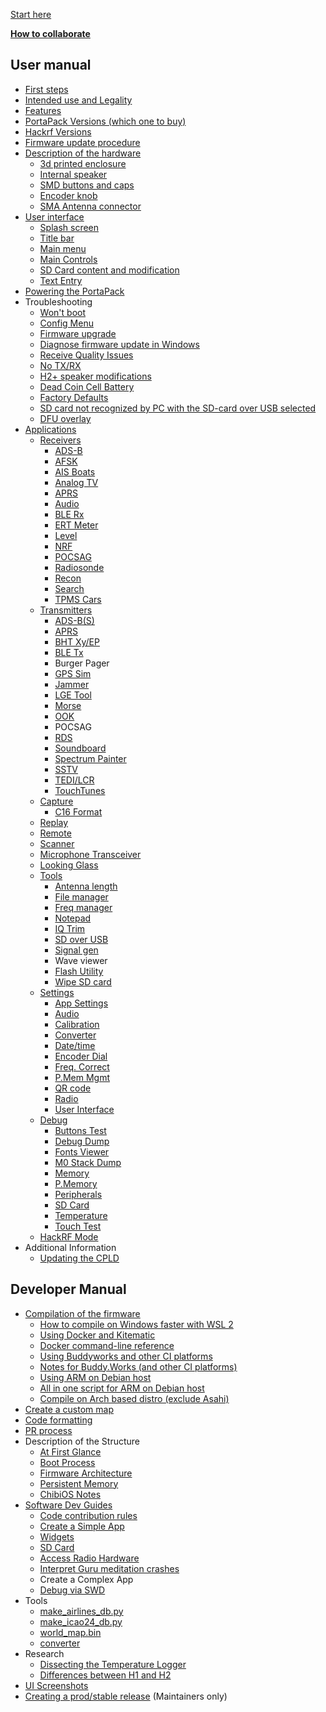 [Start here](Home)

[**How to collaborate**](How-to-collaborate)
## User manual
* [First steps](First-steps)
* [Intended use and Legality](Intended-Use-and-Legality)
* [Features](Features)
* [PortaPack Versions (which one to buy)](PortaPack-Versions)
* [Hackrf Versions](Hackrf-versions)
* [Firmware update procedure](Update-firmware)
* [Description of the hardware](Hardware-overview)
  * [3d printed enclosure](H2-Enclosure)
  * [Internal speaker](Internal-speaker)
  * [SMD buttons and caps](Push-buttons-and-button-caps)
  * [Encoder knob](Encoder)
  * [SMA Antenna connector](SMA-Antenna-connector)
* [User interface](User-interface)
  * [Splash screen](Create-a-custom-splash-screen)
  * [Title bar](title-bar)
  * [Main menu](main-menu)
  * [Main Controls](Main-Controls)
  * [SD Card content and modification](SD-Card-Content)
  * [Text Entry](Text-Entry)
* [Powering the PortaPack](Powering-the-PortaPack)
* Troubleshooting
  * [Won't boot](Won't-boot)
  * [Config Menu](Config-Menu)
  * [Firmware upgrade](Update-firmware-troubleshooting)
  * [Diagnose firmware update in Windows](Diagnose-firmware-update-in-Windows)
  * [Receive Quality Issues](Help!-Im-not-receiving-anything!---Receive-Quality-Issues)
  * [No TX/RX](preamplifier-ic-replacement)
  * [H2+ speaker modifications](H2-Plus-speaker-modifications)
  * [Dead Coin Cell Battery](Dead-Coin-Cell-Battery)
  * [Factory Defaults](Factory-Defaults)
  * [SD card not recognized by PC with the SD-card over USB selected](SD-card-not-recognized-by-PC-with-the-SD-card-over-USB-selected)
  * [DFU overlay](DFU-overlay)
* [Applications](Applications)
  * [Receivers](Receivers)
    * [ADS-B](Automatic-dependent-surveillance–broadcast-(ADS-B))
    * [AFSK](AFSK)
    * [AIS Boats](AIS-Boats)
    * [Analog TV](Analog-TV-Receiver)
    * [APRS](APRS-RX)
    * [Audio](Audio-Receivers)
    * [BLE Rx](Bluetooth-Low-Energy-Receiver)
    * [ERT Meter](ERT)
    * [Level](Level)
    * [NRF](decoder-for-NRF24L01)
    * [POCSAG](POCSAG-Receiver)
    * [Radiosonde](Radiosonde)
    * [Recon](Recon)
    * [Search](Search)
    * [TPMS Cars](TPMS-Cars)   
  * [Transmitters](Transmitters)
    * [ADS-B(S)](ADS-B(S))
    * [APRS](APRS-TX)
    * [BHT Xy/EP](BHT)
    * [BLE Tx](BLETX)
    * Burger Pager
    * [GPS Sim](GPS-Sim)
    * [Jammer](Jammer)
    * [LGE Tool](LGE-Tool)
    * [Morse](Morse)
    * [OOK](OOK)
    * POCSAG
    * [RDS](RDS)
    * [Soundboard](Soundboard)
    * [Spectrum Painter](Spectrum-Painter)
    * [SSTV](SSTV)
    * [TEDI/LCR](LCR)
    * [TouchTunes](TouchTunes)
  * [Capture](Capture)
    * [C16 Format](C16-format)
  * [Replay](Replay)
  * [Remote](Remote)
  * [Scanner](Scanner)
  * [Microphone Transceiver](Microphone-Transceiver)
  * [Looking Glass](Looking-Glass)
  * [Tools](Tools)
    * [Antenna length](antennas)
    * [File manager](File-manager)
    * [Freq manager](Freq-manager)
    * [Notepad](Notepad)
    * [IQ Trim](IQ-trim)
    * [SD over USB](SD-Over-USB)
    * [Signal gen](Signal-Generator)
    * Wave viewer
    * [Flash Utility](Flash-Utility)
    * [Wipe SD card](Wipe-SD-Card)  
  * [Settings](Settings)
    * [App Settings](Settings#app-settings)
    * [Audio](Settings#audio)
    * [Calibration](Settings#calibration)
    * [Converter](Settings#converter)
    * [Date/time](Settings#datetime)
    * [Encoder Dial](Settings#encoder-dial)
    * [Freq. Correct](Settings#freqcorrect)
    * [P.Mem Mgmt](Settings#pmemory-mgmt)
    * [QR code](Settings#qr-code)
    * [Radio](Settings#radio)
    * [User Interface](Settings#user-interface)
  * [Debug](Debug)
    * [Buttons Test](Debug#buttons-test)
    * [Debug Dump](Debug#debug-dump)
    * [Fonts Viewer](Debug#fonts-viewer)
    * [M0 Stack Dump](Debug#m0-stack-dump)
    * [Memory](Debug#memory)
    * [P.Memory](Debug#p-memory)
    * [Peripherals](Debug#peripherals)
    * [SD Card](Debug#sd-card)
    * [Temperature](Debug#temperature)
    * [Touch Test](Debug#touch-test)
  * [HackRF Mode](HackRF)
* Additional Information
  * [Updating the CPLD](Updating-the-CPLD)
## Developer Manual
  * [Compilation of the firmware](Compile-firmware)
     * [How to compile on Windows faster with WSL 2](How-to-compile-faster-with-WSL-2)
     * [Using Docker and Kitematic](Compile-firmware#using-docker-hub-and-kitematic)
     * [Docker command-line reference](Compile-firmware#docker---command-line-reference)
     * [Using Buddyworks and other CI platforms](Compile-firmware#using-buddyworks-and-other-ci-platforms)
     * [Notes for Buddy.Works (and other CI platforms)](Compile-firmware#notes-for-buddyworks-and-other-ci-platforms)
     * [Using ARM on Debian host](Compile-firmware#using-arm-on-debian)
     * [All in one script for ARM on Debian host](Compile-firmware#all-in-one-script-for-arm-on-debian-host)
     * [Compile on Arch based distro (exclude Asahi)](Compile-on-Arch-based-distro-(exclude-Asahi))
  * [Create a custom map](Create-a-Custom-Map-with-Offline-Map-Maker)
  * [Code formatting](Code-formatting)
  * [PR process](PR-process) 
* Description of the Structure
  * [At First Glance](At-first-glance)
  * [Boot Process](Boot-Process)
  * [Firmware Architecture](Firmware-Architecture)
  * [Persistent Memory](Persistent-Memory)
  * [ChibiOS Notes](ChibiOS-Notes)
* [Software Dev Guides](Software-Dev-Guides)
  * [Code contribution rules](Code-contribution-rules)
  * [Create a Simple App](Create-a-simple-app)
  * [Widgets](Widgets)
  * [SD Card](SD-Card-(DEV))
  * [Access Radio Hardware](Access-Radio-Hardware)
  * [Interpret Guru meditation crashes](Interpret-Guru-meditation-crashes)
  * Create a Complex App
  * [Debug via SWD](Debug-via-SWD)
* Tools
  * [make_airlines_db.py](Make-airlines-db)
  * [make_icao24_db.py](Make-icao24-db)
  * [world_map.bin](World-map-generation)
  * [converter](Splash-and-other-images)
* Research
  * [Dissecting the Temperature Logger](Dissecting-the-Temperature-logger)
  * [Differences between H1 and H2](Differences-Between-H1-and-H2-models)
* [UI Screenshots](UI-Screenshots)
* [Creating a prod/stable release](Creating-a-prod-stable-release) (Maintainers only)
